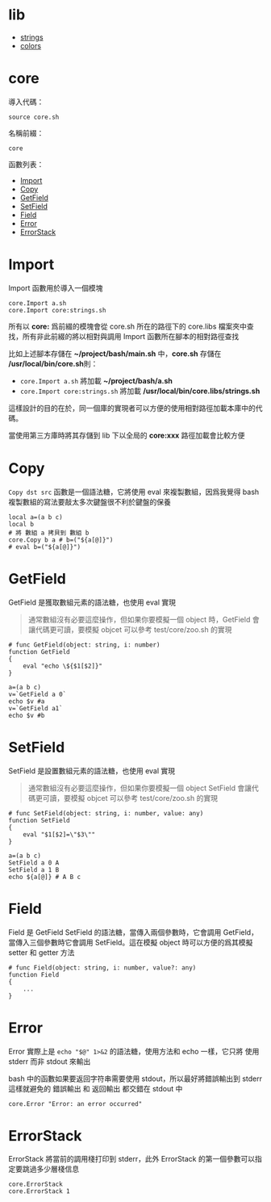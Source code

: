 # lib

* [strings](strings.md)
* [colors](colors.md)

# core

導入代碼：
```
source core.sh
```

名稱前綴：
```
core
```

函數列表：
* [Import](#Import)
* [Copy](#Copy)
* [GetField](#GetField)
* [SetField](#SetField)
* [Field](#Field)
* [Error](#Error)
* [ErrorStack](#ErrorStack)

# Import

Import 函數用於導入一個模塊

```
core.Import a.sh
core.Import core:strings.sh
```

所有以 **core:** 爲前綴的模塊會從 core.sh 所在的路徑下的 core.libs 檔案夾中查找，所有非此前綴的將以相對與調用 Import 函數所在腳本的相對路徑查找

比如上述腳本存儲在 **~/project/bash/main.sh** 中，**core.sh** 存儲在 **/usr/local/bin/core.sh**則：
* `core.Import a.sh` 將加載 **~/project/bash/a.sh**
* `core.Import core:strings.sh` 將加載 **/usr/local/bin/core.libs/strings.sh**

這樣設計的目的在於，同一個庫的實現者可以方便的使用相對路徑加載本庫中的代碼。

當使用第三方庫時將其存儲到 lib 下以全局的 **core:xxx** 路徑加載會比較方便

# Copy

`Copy dst src` 函數是一個語法糖，它將使用 eval 來複製數組，因爲我覺得 bash 複製數組的寫法要敲太多次鍵盤很不利於鍵盤的保養

```
local a=(a b c)
local b
# 將 數組 a 拷貝到 數組 b
core.Copy b a # b=("${a[@]}")
# eval b=("${a[@]}")
```

# GetField

GetField 是獲取數組元素的語法糖，也使用 eval 實現

> 通常數組沒有必要這麼操作，但如果你要模擬一個 object 時，GetField 會讓代碼更可讀，要模擬 objcet 可以參考 test/core/zoo.sh 的實現

```
# func GetField(object: string, i: number)
function GetField
{
    eval "echo \${$1[$2]}"
}
```

```
a=(a b c)
v=`GetField a 0`
echo $v #a
v=`GetField a1`
echo $v #b
```

# SetField

SetField 是設置數組元素的語法糖，也使用 eval 實現

> 通常數組沒有必要這麼操作，但如果你要模擬一個 object SetField 會讓代碼更可讀，要模擬 objcet 可以參考 test/core/zoo.sh 的實現

```
# func SetField(object: string, i: number, value: any)
function SetField
{
    eval "$1[$2]=\"$3\""
}
```

```
a=(a b c)
SetField a 0 A
SetField a 1 B
echo ${a[@]} # A B c
```

# Field

Field 是 GetField SetField 的語法糖，當傳入兩個參數時，它會調用 GetField，當傳入三個參數時它會調用 SetField。這在模擬 object 時可以方便的爲其模擬 setter 和 getter 方法

```
# func Field(object: string, i: number, value?: any)
function Field
{
    ...
}
```

# Error

Error 實際上是 `echo "$@" 1>&2` 的語法糖，使用方法和 echo 一樣，它只將 使用 stderr 而非 stdout 來輸出

bash 中的函數如果要返回字符串需要使用 stdout，所以最好將錯誤輸出到 stderr 這樣就避免的 錯誤輸出 和 返回輸出 都交錯在 stdout 中

```
core.Error "Error: an error occurred"
```
# ErrorStack

ErrorStack 將當前的調用棧打印到 stderr，此外 ErrorStack 的第一個參數可以指定要跳過多少層棧信息 

```
core.ErrorStack
core.ErrorStack 1
```
